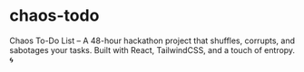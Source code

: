 # chaos-todo
Chaos To-Do List – A 48-hour hackathon project that shuffles, corrupts, and sabotages your tasks. Built with React, TailwindCSS, and a touch of entropy. 🌀
